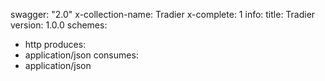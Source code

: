 swagger: "2.0"
x-collection-name: Tradier
x-complete: 1
info:
  title: Tradier
  version: 1.0.0
schemes:
- http
produces:
- application/json
consumes:
- application/json